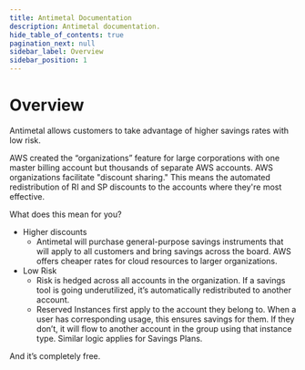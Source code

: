 ```yaml
---
title: Antimetal Documentation
description: Antimetal documentation.
hide_table_of_contents: true
pagination_next: null
sidebar_label: Overview
sidebar_position: 1
---
```


# Overview

Antimetal allows customers to take advantage of higher savings rates with low risk.

AWS created the “organizations” feature for large corporations with one master billing account but thousands of separate AWS accounts. AWS organizations facilitate "discount sharing." This means the automated redistribution of RI and SP discounts to the accounts where they're most effective.

What does this mean for you?

- Higher discounts
  - Antimetal will purchase general-purpose savings instruments that will apply to all customers and bring savings across the board.
    AWS offers cheaper rates for cloud resources to larger organizations.
- Low Risk
  - Risk is hedged across all accounts in the organization. If a savings tool is going underutilized, it’s automatically redistributed to another account.
  - Reserved Instances first apply to the account they belong to. When a user has corresponding usage, this ensures savings for them. If they don’t, it will flow to another account in the group using that instance type. Similar logic applies for Savings Plans.

And it’s completely free.
